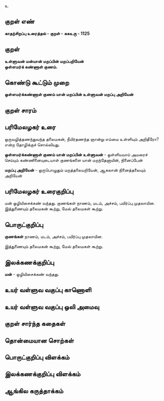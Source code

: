 உ

## குறள் எண் 

**காதற்சிறப்பு உரைத்தல் - குறள் - ககஉரு - 1125**

## குறள் 

**உள்ளுவன் மன்யான் மறப்பின் மறப்பறியேன்  
ஒள்ளமர்க் கண்ணாள் குணம்.**

## கொண்டு கூட்டும் முறை

**ஒள்ளமர்க்கண்ணாள் குணம் யான் மறப்பின் உள்ளுவன் மறப்பு அறியேன்**

## குறள் சாரம் 


## பரிமேலழகர் உரை

ஒருவழித்தணந்துவந்த தலைமகன், நீயிர்தணந்த ஞான்று எம்மை உள்ளியும் அறிதீரோ? என்ற தோழிக்குச் சொல்லியது. 

**ஒள்ளமர்க்கண்ணாள் குணம் யான் மறப்பின் உள்ளுவன்** - ஒள்ளியவாய் அமரைச் செய்யும் கண்ணினையுடையாள் குணங்களை யான் மறந்தேனாயின், நினைப்பேன் 

**மறப்பு அறியேன்** - ஒருபொழுதும் மறத்தலையறியேன், ஆகலான் நினைத்தலையும் அறியேன்

## பரிமேலழகர் உரைகுறிப்பு   

மன் ஒழியிசைக்கண் வந்தது. குணங்கள் நாணம், மடம், அச்சம், பயிர்ப்பு முதலாயின. இத்துணையும் தலைமகன் கூற்று, மேல் தலைமகள் கூற்று.

## பொருட்குறிப்பு 

**குணங்கள்** நாணம், மடம், அச்சம், பயிர்ப்பு முதலாயின. 

இத்துணையும் தலைமகன் கூற்று, மேல் தலைமகள் கூற்று.

## இலக்கணக்குறிப்பு  

**மன்** - ஒழியிசைக்கண் வந்தது.

## உயர் வள்ளுவ வகுப்பு காணொளி


## உயர் வள்ளுவ வகுப்பு ஒலி அமைவு 

 
## குறள் சார்ந்த கதைகள் 


## தொன்மையான சொற்கள்


## பொருட்குறிப்பு விளக்கம்


## இலக்கணக்குறிப்பு விளக்கம்


## ஆங்கில கருத்தாக்கம் 


